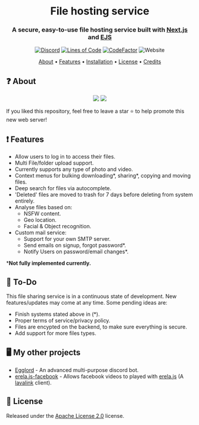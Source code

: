 <h1 align="center">
  <br>
  File hosting service
  <br>
</h1>

<h3 align=center>A secure, easy-to-use file hosting service built with <a href="https://nextjs.org/">Next.js</a> and <a href="https://ejs.co/">EJS</a></h3>

<div align="center">

[![Discord](https://img.shields.io/discord/658113349384667198.svg?label=&logo=discord&logoColor=ffffff&color=7389D8&labelColor=6A7EC2)](https://discord.gg/8g6zUQu)
[![Lines of Code](https://sonarcloud.io/api/project_badges/measure?project=Spiderjockey02_CDN-server&metric=ncloc)](https://sonarcloud.io/dashboard?id=Spiderjockey02_CDN-server)
[![CodeFactor](https://www.codefactor.io/repository/github/spiderjockey02/filehost-server/badge)](https://www.codefactor.io/repository/github/spiderjockey02/filehost-server)
![Website](https://img.shields.io/website?down_color=red&down_message=offline&up_color=green&up_message=online&url=https%3A%2F%2Ffilesharer.tech%2F)

</div>

<div align="center">
  <a href="#-about">About</a>
  •
  <a href="#-features">Features</a>
  •
  <a href="https://github.com/Spiderjockey02/filehost-server/blob/master/docs/INSTALLATION.md">Installation</a>
  •
  <a href="#-license">License</a>
  •
  <a href="#-credits">Credits</a>
</div>

## ❓ About
<div align="center">
  <img src="https://github.com/Spiderjockey02/filehost-server/blob/master/docs/images/files.png?raw=true" style="max-width:100px;">
  <img src="https://github.com/Spiderjockey02/filehost-server/blob/master/docs/images/file-preview.png?raw=true" style="max-width:100px;">
</div>

If you liked this repository, feel free to leave a star ⭐ to help promote this new web server!

## ❗ Features
* Allow users to log in to access their files.
* Multi File/folder upload support.
* Currently supports any type of photo and video.
* Context menus for bulking downloading*, sharing*, copying and moving files.
* Deep search for files via autocomplete.
* 'Deleted' files are moved to trash for 7 days before deleting from system entirely.
* Analyse files based on:
    * NSFW content.
    * Geo location.
    * Facial & Object recognition.
* Custom mail service:
    * Support for your own SMTP server.
    * Send emails on signup, forgot password*.
    * Notify Users on password/email changes*.

***Not fully implemented currently.**

## 📝 To-Do
This file sharing service is in a continuous state of development. New features/updates may come at any time. Some pending ideas are:

  * Finish systems stated above in (*).
  * Proper terms of service/privacy policy.
  * Files are encypted on the backend, to make sure everything is secure.
  * Add support for more files types.

## 🖥️ My other projects
 * [Egglord](https://github.com/Spiderjockey02/Discord-Bot) - An advanced multi-purpose discord bot.
 * [erela.js-facebook](https://github.com/Spiderjockey02/erela.js-facebook) - Allows facebook videos to played with [erela.js](https://github.com/MenuDocs/erela.js) (A [lavalink](https://github.com/Freyacodes/Lavalink) client).

## 📖 License
Released under the [Apache License 2.0](https://github.com/Spiderjockey02/filehost-server/blob/master/docs/LICENSE) license.
